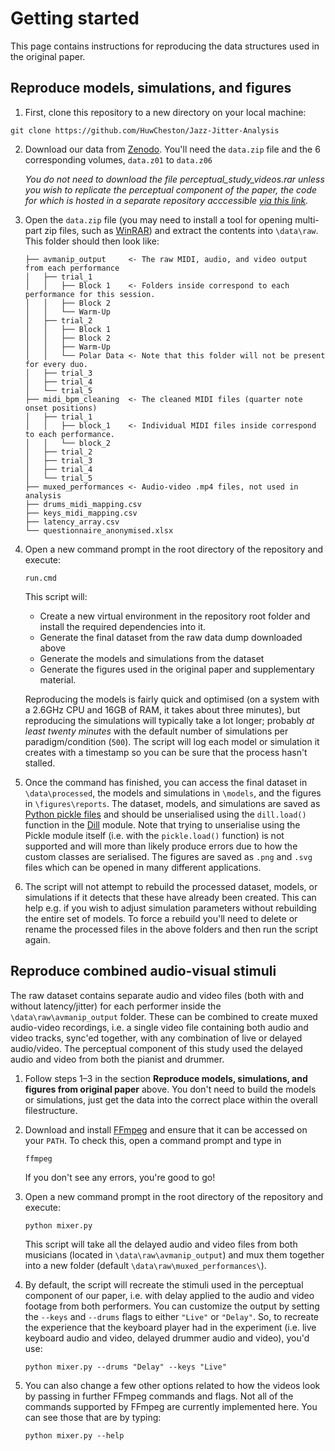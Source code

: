 # Getting started
This page contains instructions for reproducing the data structures used in the original paper.

## Reproduce models, simulations, and figures
1. First, clone this repository to a new directory on your local machine:
```
git clone https://github.com/HuwCheston/Jazz-Jitter-Analysis
```

2. Download our data from [Zenodo](https://doi.org/10.5281/zenodo.7773824). You'll need the `data.zip` file and the 6 corresponding volumes, `data.z01` to `data.z06`
    
    *You do not need to download the file perceptual_study_videos.rar unless you wish to replicate the perceptual component of the paper, the code for which is hosted in a separate repository acccessible [via this link](https://github.com/HuwCheston/2023-duo-success-analysis).*
    
3. Open the `data.zip` file (you may need to install a tool for opening multi-part zip files, such as [WinRAR](https://www.win-rar.com/)) and extract the contents into `\data\raw`. This folder should then look like:
    ```
    ├── avmanip_output     <- The raw MIDI, audio, and video output from each performance
    │   ├── trial_1  
    │   │   ├── Block 1    <- Folders inside correspond to each performance for this session.
    │   │   ├── Block 2
    │   │   └── Warm-Up
    │   ├── trial_2 
    │   │   ├── Block 1
    │   │   ├── Block 2
    │   │   ├── Warm-Up
    │   │   └── Polar Data <- Note that this folder will not be present for every duo.
    │   ├── trial_3
    │   ├── trial_4
    │   └── trial_5
    ├── midi_bpm_cleaning  <- The cleaned MIDI files (quarter note onset positions)
    │   ├── trial_1  
    │   │   ├── block_1    <- Individual MIDI files inside correspond to each performance.    
    │   │   └── block_2
    │   ├── trial_2
    │   ├── trial_3
    │   ├── trial_4
    │   └── trial_5
    ├── muxed_performances <- Audio-video .mp4 files, not used in analysis
    ├── drums_midi_mapping.csv
    ├── keys_midi_mapping.csv
    ├── latency_array.csv
    └── questionnaire_anonymised.xlsx    
    ```

4. Open a new command prompt in the root directory of the repository and execute:
    ```
    run.cmd
    ```

    This script will:
    - Create a new virtual environment in the repository root folder and install the required dependencies into it. 
    - Generate the final dataset from the raw data dump downloaded above
    - Generate the models and simulations from the dataset
    - Generate the figures used in the original paper and supplementary material. 
    
    Reproducing the models is fairly quick and optimised (on a system with a 2.6GHz CPU and 16GB of RAM, it takes about three minutes), but reproducing the simulations will typically take a lot longer; probably *at least twenty minutes* with the default number of simulations per paradigm/condition (`500`). The script will log each model or simulation it creates with a timestamp so you can be sure that the process hasn't stalled.
    
5. Once the command has finished, you can access the final dataset in `\data\processed`, the models and simulations in `\models`, and the figures in `\figures\reports`. The dataset, models, and simulations are saved as [Python pickle files](https://docs.python.org/3/library/pickle.html) and should be unserialised using the `dill.load()` function in the [Dill](https://dill.readthedocs.io/en/latest/) module. Note that trying to unserialise using the Pickle module itself (i.e. with the `pickle.load()` function) is not supported and will more than likely produce errors due to how the custom classes are serialised. The figures are saved as `.png` and `.svg` files which can be opened in many different applications.

6. The script will not attempt to rebuild the processed dataset, models, or simulations if it detects that these have already been created. This can help e.g. if you wish to adjust simulation parameters without rebuilding the entire set of models. To force a rebuild you'll need to delete or rename the processed files in the above folders and then run the script again.

## Reproduce combined audio-visual stimuli
The raw dataset contains separate audio and video files (both with and without latency/jitter) for each performer inside the `\data\raw\avmanip_output` folder. These can be combined to create muxed audio-video recordings, i.e. a single video file containing both audio and video tracks, sync'ed together, with any combination of live or delayed audio/video. The perceptual component of this study used the delayed audio and video from both the pianist and drummer.

1. Follow steps 1–3 in the section **Reproduce models, simulations, and figures from original paper** above. You don't need to build the models or simulations, just get the data into the correct place within the overall filestructure.

2. Download and install [FFmpeg](https://ffmpeg.org/) and ensure that it can be accessed on your `PATH`. To check this, open a command prompt and type in
    ```
    ffmpeg
    ```
    If you don't see any errors, you're good to go!

3. Open a new command prompt in the root directory of the repository and execute:
    ```
    python mixer.py
    ```
    
    This script will take all the delayed audio and video files from both musicians (located in `\data\raw\avmanip_output`) and mux them together into a new folder (default `\data\raw\muxed_performances\`). 
    
4. By default, the script will recreate the stimuli used in the perceptual component of our paper, i.e. with delay applied to the audio and video footage from both performers. You can customize the output by setting the `--keys` and `--drums` flags to either `"Live"` or `"Delay"`. So, to recreate the experience that the keyboard player had in the experiment (i.e. live keyboard audio and video, delayed drummer audio and video), you'd use:
   
    ```
    python mixer.py --drums "Delay" --keys "Live"
    ```
    
5. You can also change a few other options related to how the videos look by passing in further FFmpeg commands and flags. Not all of the commands supported by FFmpeg are currently implemented here. You can see those that are by typing:
    
    ```
    python mixer.py --help
    ```    
